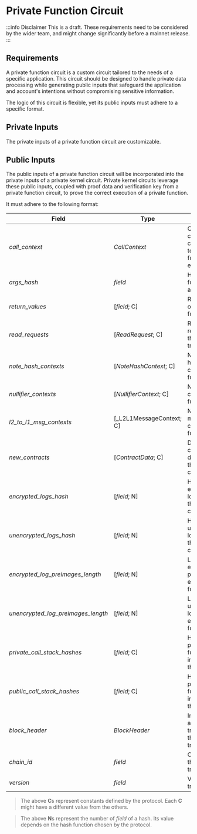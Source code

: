 # Private Function Circuit

:::info Disclaimer
This is a draft. These requirements need to be considered by the wider team, and might change significantly before a mainnet release.
:::

## Requirements

A private function circuit is a custom circuit tailored to the needs of a specific application. This circuit should be designed to handle private data processing while generating public inputs that safeguard the application and account's intentions without compromising sensitive information.

The logic of this circuit is flexible, yet its public inputs must adhere to a specific format.

## Private Inputs

The private inputs of a private function circuit are customizable.

## Public Inputs

The public inputs of a private function circuit will be incorporated into the private inputs of a private kernel circuit. Private kernel circuits leverage these public inputs, coupled with proof data and verification key from a private function circuit, to prove the correct execution of a private function.

It must adhere to the following format:

| Field                              | Type                     | Description                                                            |
| ---------------------------------- | ------------------------ | ---------------------------------------------------------------------- |
| _call_context_                     | _CallContext_            | Context of the call corresponding to this function execution.          |
| _args_hash_                        | _field_                  | Hash of the function arguments.                                        |
| _return_values_                    | [_field_; C]             | Return values of this function call.                                   |
| _read_requests_                    | [_ReadRequest_; C]       | Requests to read a note in the note hash tree.                         |
| _note_hash_contexts_               | [_NoteHashContext_; C]   | New note hashes created in this function call.                         |
| _nullifier_contexts_               | [_NullifierContext_; C]  | New nullifiers created in this function call.                          |
| _l2_to_l1_msg_contexts_            | [_L2L1MessageContext; C] | New L2 to L1 messages created in this function call.                   |
| _new_contracts_                    | [_ContractData_; C]      | Data of contracts deployed in this function call.                      |
| _encrypted_logs_hash_              | [_field_; N]             | Hash of the encrypted logs emitted in this function call.              |
| _unencrypted_logs_hash_            | [_field_; N]             | Hash of the unencrypted logs emitted in this function call.            |
| _encrypted_log_preimages_length_   | [_field_; N]             | Length of the encrypted log preimages emitted in this function call.   |
| _unencrypted_log_preimages_length_ | [_field_; N]             | Length of the unencrypted log preimages emitted in this function call. |
| _private_call_stack_hashes_        | [_field_; C]             | Hashes of the private function calls initiated by this function.       |
| _public_call_stack_hashes_         | [_field_; C]             | Hashes of the public function calls initiated by this function.        |
| _block_header_                     | _BlockHeader_            | Information about the trees used for the transaction.                  |
| _chain_id_                         | _field_                  | Chain ID of the transaction.                                           |
| _version_                          | _field_                  | Version of the transaction.                                            |

> The above **C**s represent constants defined by the protocol. Each **C** might have a different value from the others.

> The above **N**s represent the number of _field_ of a hash. Its value depends on the hash function chosen by the protocol.
